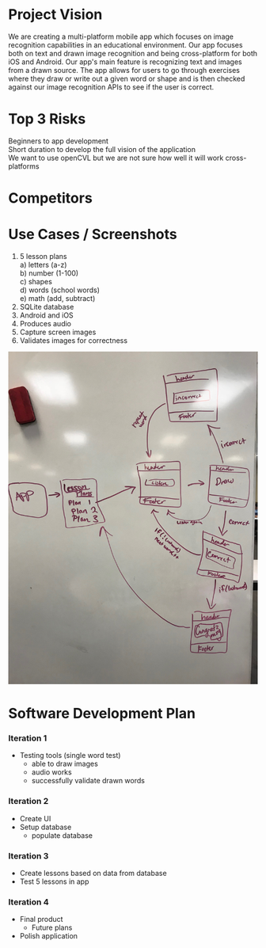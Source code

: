 # Project Vision

We are creating a multi-platform mobile app which focuses on image recognition capabilities in an educational environment. Our app focuses both on text and drawn image recognition and being cross-platform for both iOS and Android. Our app's main feature is recognizing text and images from a drawn source. The app allows for users to go through exercises where they draw or write out a given word or shape and is then checked against our image recognition APIs to see if the user is correct.

# Top 3 Risks
Beginners to app development  
Short duration to develop the full vision of the application  
We want to use openCVL but we are not sure how well it will work cross-platforms

# Competitors

# Use Cases / Screenshots
1) 5 lesson plans  
	a) letters (a-z)  
	b) number (1-100)  
	c) shapes  
	d) words (school words)  
	e) math (add, subtract)  
2) SQLite database
3) Android and iOS
4) Produces audio
5) Capture screen images
6) Validates images for correctness

!['ui layout'](https://github.com/zacherygentry/CSE-3311/blob/master/Images/UI-layout.jpg?raw=true "State Transition Diagram and UI Layout")

# Software Development Plan

### Iteration 1
* Testing tools (single word test)
	* able to draw images
	* audio works
	* successfully validate drawn words

### Iteration 2
* Create UI
* Setup database
	* populate database

### Iteration 3
* Create lessons based on data from database
* Test 5 lessons in app

### Iteration 4
* Final product
	* Future plans
* Polish application
